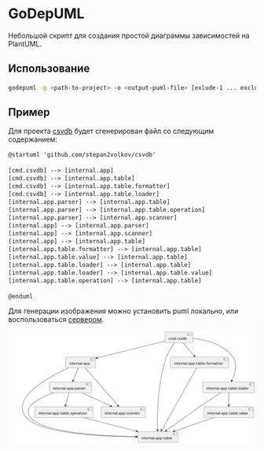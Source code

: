 # GoDepUML

Небольшой скрипт для создания простой диаграммы зависимостей на PlantUML.

## Использование

```bash
godepuml -p <path-to-project> -o <output-puml-file> [exlude-1 ... exclud-N]
```

## Пример

Для проекта [csvdb](https://github.com/stepan2volkov/csvdb) будет сгенерирован файл со следующим содержанием:
```puml
@startuml 'github.com/stepan2volkov/csvdb'

[cmd.csvdb] --> [internal.app]
[cmd.csvdb] --> [internal.app.table]
[cmd.csvdb] --> [internal.app.table.formatter]
[cmd.csvdb] --> [internal.app.table.loader]
[internal.app.parser] --> [internal.app.table]
[internal.app.parser] --> [internal.app.table.operation]
[internal.app.parser] --> [internal.app.scanner]
[internal.app] --> [internal.app.parser]
[internal.app] --> [internal.app.scanner]
[internal.app] --> [internal.app.table]
[internal.app.table.formatter] --> [internal.app.table]
[internal.app.table.value] --> [internal.app.table]
[internal.app.table.loader] --> [internal.app.table]
[internal.app.table.loader] --> [internal.app.table.value]
[internal.app.table.operation] --> [internal.app.table]

@enduml
```

Для генерации изображения можно установить puml локально, или воспользоваться [сервером](http://www.plantuml.com/plantuml/uml).

![csvdb logo](/images/csvdb.png)